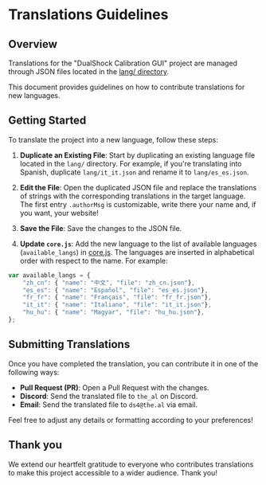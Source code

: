 # Translations Guidelines

## Overview
Translations for the "DualShock Calibration GUI" project are managed through
JSON files located in the [lang/ directory](https://github.com/dualshock-tools/dualshock-tools.github.io/tree/main/lang). 

This document provides guidelines on how to contribute translations for new languages.

## Getting Started
To translate the project into a new language, follow these steps:

1. **Duplicate an Existing File**: Start by duplicating an existing language file located in the `lang/` directory. For example, if you're translating into Spanish, duplicate `lang/it_it.json` and rename it to `lang/es_es.json`.

2. **Edit the File**: Open the duplicated JSON file and replace the translations of strings with the corresponding translations in the target language. The first entry `.authorMsg` is customizable, write there your name and, if you want, your website!

3. **Save the File**: Save the changes to the JSON file.

4. **Update `core.js`**: Add the new language to the list of available languages (`available_langs`) in [core.js](https://github.com/dualshock-tools/dualshock-tools.github.io/blob/main/core.js). The languages are inserted in alphabetical order with respect to the name. For example:
   
```javascript
var available_langs = {
    "zh_cn": { "name": "中文", "file": "zh_cn.json"},
    "es_es": { "name": "Español", "file": "es_es.json"},
    "fr_fr": { "name": "Français", "file": "fr_fr.json"},
    "it_it": { "name": "Italiano", "file": "it_it.json"},
    "hu_hu": { "name": "Magyar", "file": "hu_hu.json"},
};
```

## Submitting Translations
Once you have completed the translation, you can contribute it in one of the following ways:

- **Pull Request (PR)**: Open a Pull Request with the changes.
- **Discord**: Send the translated file to `the_al` on Discord.
- **Email**: Send the translated file to `ds4@the.al` via email.

Feel free to adjust any details or formatting according to your preferences!

## Thank you

We extend our heartfelt gratitude to everyone who contributes translations to
make this project accessible to a wider audience. Thank you!
